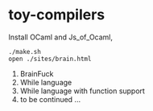 # toy-compilers

Install OCaml and Js_of_Ocaml,

```shell
./make.sh
open ./sites/brain.html
```

1. BrainFuck
2. While language
3. While language with function support
4. to be continued ...
